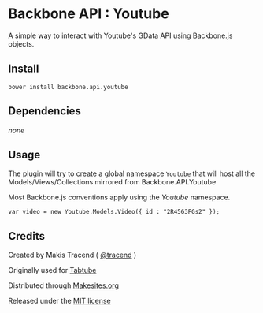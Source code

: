 # Backbone API : Youtube

A simple way to interact with Youtube's GData API using Backbone.js objects.

## Install

```
bower install backbone.api.youtube
```

## Dependencies

_none_

## Usage

The plugin will try to create a global namespace ```Youtube``` that will host all the Models/Views/Collections mirrored from Backbone.API.Youtube

Most Backbone.js conventions apply using the _Youtube_ namespace.

```
var video = new Youtube.Models.Video({ id : "2R4563FGs2" });
```


## Credits

Created by Makis Tracend ( [@tracend](http://github.com/tracend) )

Originally used for [Tabtube](https://apps.facebook.com/tabtube)

Distributed through [Makesites.org](http://makesites.org)

Released under the [MIT license](http://makesites.org/licenses/MIT)

